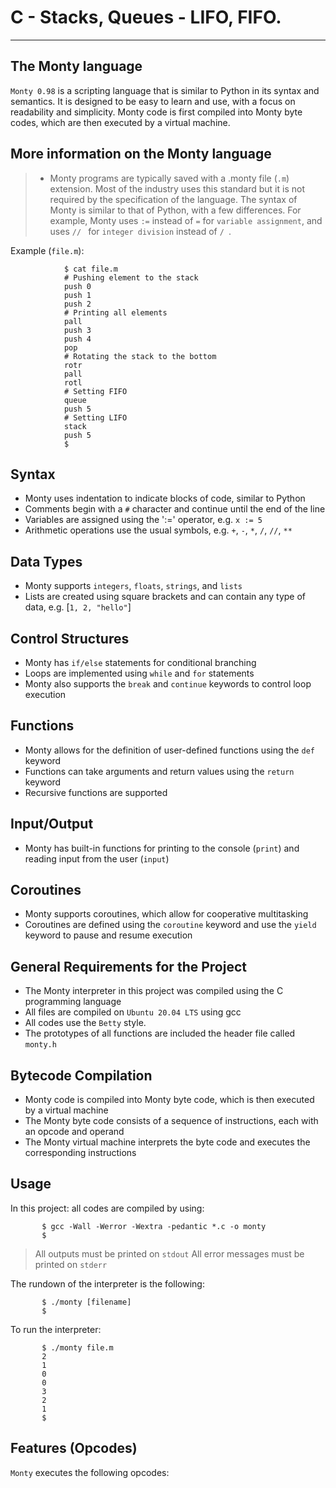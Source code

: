 #  C - Stacks, Queues - LIFO, FIFO.
----------

## The Monty language

`Monty 0.98` is a scripting language that is similar to Python in its syntax and semantics. It is designed to be easy to learn and use, with a focus on readability and simplicity. Monty code is first compiled into Monty byte codes, which are then executed by a virtual machine.

## More information on the Monty language

> * Monty programs are typically saved with a .monty file (`.m`) extension. Most of the industry uses this standard but it is not required by the specification of the language. The syntax of Monty is similar to that of Python, with a few differences. For example, Monty uses `:=` instead of `=` for `variable assignment`, and uses `// ` for `integer division` instead of `/ `.

Example (`file.m`):
                
                $ cat file.m
                # Pushing element to the stack
                push 0
                push 1
                push 2
                # Printing all elements
                pall
                push 3
                push 4
                pop
                # Rotating the stack to the bottom
                rotr
                pall
                rotl
                # Setting FIFO
                queue
                push 5
                # Setting LIFO
                stack
                push 5
                $
 

## Syntax

* Monty uses indentation to indicate blocks of code, similar to Python
* Comments begin with a `#` character and continue until the end of the line
* Variables are assigned using the ':=' operator, e.g. `x := 5`
* Arithmetic operations use the usual symbols, e.g. `+`, `-`, `*`, `/`, `//`, `**`

## Data Types
* Monty supports `integers`, `floats`, `strings`, and `lists`
* Lists are created using square brackets and can contain any type of data, e.g. [`1, 2, "hello"`]

## Control Structures

* Monty has `if/else` statements for conditional branching
* Loops are implemented using `while` and `for` statements
* Monty also supports the `break` and `continue` keywords to control loop execution

## Functions

* Monty allows for the definition of user-defined functions using the `def` keyword
* Functions can take arguments and return values using the `return` keyword
* Recursive functions are supported

## Input/Output

* Monty has built-in functions for printing to the console (`print`) and reading input from the user (`input`)

## Coroutines

* Monty supports coroutines, which allow for cooperative multitasking
* Coroutines are defined using the `coroutine` keyword and use the `yield` keyword to pause and resume execution

## General Requirements for the Project

* The Monty interpreter in this project was compiled using the C programming language
* All files are compiled on `Ubuntu 20.04 LTS` using gcc
* All codes use the `Betty` style. 
* The prototypes of all functions are included the header file called `monty.h`

## Bytecode Compilation

* Monty code is compiled into Monty byte code, which is then executed by a virtual machine
* The Monty byte code consists of a sequence of instructions, each with an opcode and operand
* The Monty virtual machine interprets the byte code and executes the corresponding instructions

## Usage
In this project: all codes are compiled by using:
           
           $ gcc -Wall -Werror -Wextra -pedantic *.c -o monty
           $

> All outputs must be printed on `stdout`
> All error messages must be printed on `stderr`

The rundown of the interpreter is the following:
           
           $ ./monty [filename]
           $

To run the interpreter:

           $ ./monty file.m
           2
           1
           0
           0
           3
           2
           1
           $

## Features (Opcodes)

`Monty` executes the following opcodes:

